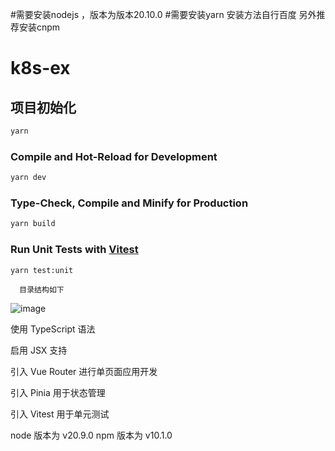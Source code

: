 #需要安装nodejs ，版本为版本20.10.0
#需要安装yarn
安装方法自行百度
另外推荐安装cnpm


# k8s-ex

## 项目初始化

```sh
yarn
```

### Compile and Hot-Reload for Development

```sh
yarn dev
```

### Type-Check, Compile and Minify for Production

```sh
yarn build
```

### Run Unit Tests with [Vitest](https://vitest.dev/)

```sh
yarn test:unit
```

      目录结构如下

![image](https://github.com/GDEIDevelopers/k8s-ex/assets/49276046/4983e0e7-4a0d-49f8-a7e2-8b5f40880599)

使用 TypeScript 语法

启用 JSX 支持

引入 Vue Router 进行单页面应用开发

引入 Pinia 用于状态管理

引入 Vitest 用于单元测试

node 版本为 v20.9.0
npm 版本为 v10.1.0
